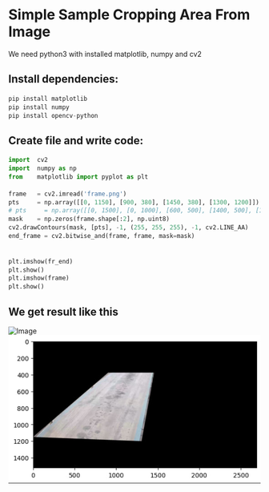 
# Simple Sample Cropping Area From Image

We need python3 with installed matplotlib, numpy and cv2

## Install dependencies:
```py
pip install matplotlib
pip install numpy
pip install opencv-python
```
## Create file and write code:
```py
import  cv2
import  numpy as np
from    matplotlib import pyplot as plt

frame   = cv2.imread('frame.png')
pts     = np.array([[0, 1150], [900, 380], [1450, 380], [1300, 1200]])
# pts     = np.array([[0, 1500], [0, 1000], [600, 500], [1400, 500], [1400, 1500]])
mask    = np.zeros(frame.shape[:2], np.uint8)
cv2.drawContours(mask, [pts], -1, (255, 255, 255), -1, cv2.LINE_AA)
end_frame = cv2.bitwise_and(frame, frame, mask=mask)


plt.imshow(fr_end)
plt.show()
plt.imshow(frame)
plt.show()


```

## We get result like this

![Image](frame.png)
![Image](photo_2023-12-13_17-53-34.png)
